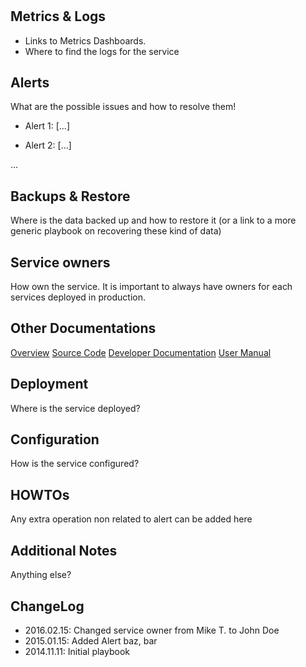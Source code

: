 # <Service Name>

## Metrics & Logs
* Links to Metrics Dashboards.
* Where to find the logs for the service

## Alerts
What are the possible issues and how to resolve them!
* Alert 1: [...]
<Howto solve this issue>

* Alert 2: [...]
<Howto solve this issue>
...

## Backups & Restore
Where is the data backed up and how to restore it (or a link to a more generic playbook on recovering these kind of data)

## Service owners
How own the service. It is important to always have owners for each services deployed in production.

## Other Documentations
[Overview](https://[...].git)
[Source Code](https://[...].git)
[Developer Documentation](https://[...].git)
[User Manual](https://[...].git)

## Deployment
Where is the service deployed?

## Configuration
How is the service configured?

## HOWTOs
Any extra operation non related to alert can be added here

## Additional Notes
Anything else?

## ChangeLog
* 2016.02.15: Changed service owner from Mike T. to John Doe
* 2015.01.15: Added Alert baz, bar
* 2014.11.11: Initial playbook

